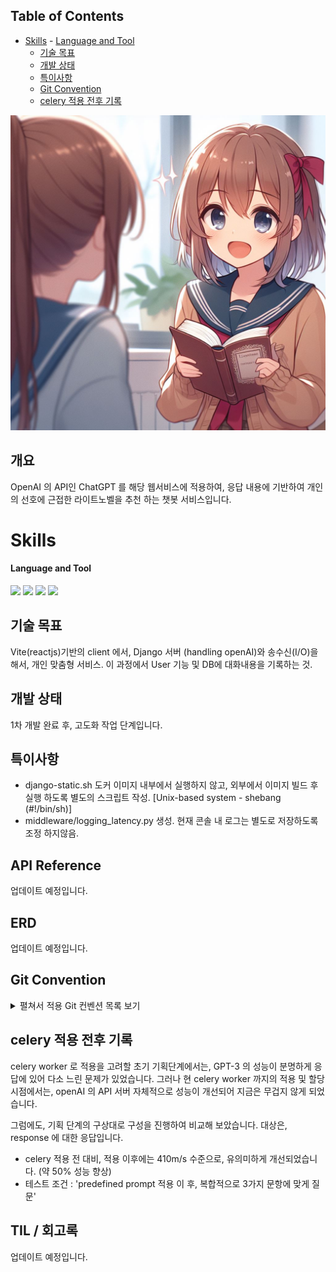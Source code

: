 ## Table of Contents
- [Skills](#skills)
      - [Language and Tool](#language-and-tool)
  - [기술 목표](#기술-목표)
  - [개발 상태](#개발-상태)
  - [특이사항](#특이사항)
  - [Git Convention](#git-convention)
  - [celery 적용 전후 기록](#celery-적용-전후-기록)

![image](./assets/images/cover.jpg)

## 개요
OpenAI 의 API인 ChatGPT 를 해당 웹서비스에 적용하여, 응답 내용에 기반하여 개인의 선호에 근접한 라이트노벨을 추천 하는 챗봇 서비스입니다.

# Skills
#### Language and Tool

<img src="https://img.shields.io/badge/django-092E20?style=for-the-badge&logo=django&logoColor=white">
<img src="https://img.shields.io/badge/python-3776AB?style=for-the-badge&logo=python&logoColor=white">
<img src="https://img.shields.io/badge/swagger-85EA2D?style=for-the-badge&logo=swagger&logoColor=white">
<img src="https://img.shields.io/badge/jwt-000000?style=for-the-badge&logo=jwt&logoColor=white">

## 기술 목표
Vite(reactjs)기반의 client 에서, Django 서버 (handling openAI)와 송수신(I/O)을 해서, 개인 맞춤형 서비스. 이 과정에서 User 기능 및 DB에 대화내용을 기록하는 것.

## 개발 상태
1차 개발 완료 후, 고도화 작업 단계입니다.

## 특이사항
- django-static.sh
도커 이미지 내부에서 실행하지 않고, 외부에서 이미지 빌드 후 실행 하도록 별도의 스크립트 작성.
[Unix-based system - shebang (#!/bin/sh)]
- middleware/logging_latency.py 생성. 현재 콘솔 내 로그는 별도로 저장하도록 조정 하지않음.

## API Reference
업데이트 예정입니다.

## ERD
업데이트 예정입니다.

## Git Convention
<details>
<summary>펼쳐서 적용 Git 컨벤션 목록 보기</summary>
<pre>
feat – a new feature is introduced with the changes
fix – a bug fix has occurred
chore – changes that do not relate to a fix or feature and don't modify src or test files (for example updating dependencies)
refactor – refactored code that neither fixes a bug nor adds a feature
docs – updates to documentation such as a the README or other markdown files
style – changes that do not affect the meaning of the code, likely related to code formatting such as white-space, missing semi-colons, and so on.
test – including new or correcting previous tests
perf – performance improvements
ci – continuous integration related
build – changes that affect the build system or external dependencies
revert – reverts a previous commit

Source: https://www.freecodecamp.org/news/how-to-write-better-git-commit-messages/
</pre>
</details>


<!-- command sheet - checklist -->
<!-- ```
pip freeze > requirements.txt
chmod +x ./entrypoint.sh
http://0.0.0.0:8000
docker compose up -d --build
./manage.py startapp taskapp
docker exec -it django /bin/sh
``` -->

## celery 적용 전후 기록
celery worker 로 적용을 고려할 초기 기획단계에서는, GPT-3 의 성능이 분명하게 응답에 있어 다소 느린 문제가 있었습니다. 그러나 현 celery worker 까지의 적용 및 할당 시점에서는, openAI 의 API 서버 자체적으로 성능이 개선되어 지금은 무겁지 않게 되었습니다.

그럼에도, 기획 단계의 구상대로 구성을 진행하여 비교해 보았습니다.
대상은, response 에 대한 응답입니다.
- celery 적용 전 대비, 적용 이후에는 410m/s 수준으로, 유의미하게 개선되었습니다. (약 50% 성능 향상)
- 테스트 조건 : 'predefined prompt 적용 이 후, 복합적으로 3가지 문항에 맞게 질문'

## TIL / 회고록
업데이트 예정입니다.